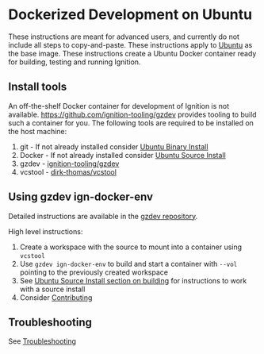# Dockerized Development on Ubuntu

These instructions are meant for advanced users, and currently do not include all steps to copy-and-paste.
These instructions apply to [Ubuntu](https://hub.docker.com/_/ubuntu) as the base image.
These instructions create a Ubuntu Docker container ready for building, testing and running Ignition.

## Install tools

An off-the-shelf Docker container for development of Ignition is not available.
https://github.com/ignition-tooling/gzdev provides tooling to build such a container for you.
The following tools are required to be installed on the host machine:

1. git - If not already installed consider [Ubuntu Binary Install](install_ubuntu)
2. Docker - If not already installed consider [Ubuntu Source Install](install_ubuntu_src)
3. gzdev - [ignition-tooling/gzdev](https://github.com/ignition-tooling/gzdev)
4. vcstool - [dirk-thomas/vcstool](https://github.com/dirk-thomas/vcstool)

## Using gzdev ign-docker-env

Detailed instructions are available in the [gzdev repository](https://github.com/ignition-tooling/gzdev#using-ign-docker-env-to-build-ignition-repositories-from-source).

High level instructions:

1. Create a workspace with the source to mount into a container using `vcstool`
2. Use `gzdev ign-docker-env` to build and start a container with `--vol` pointing to the previously created workspace
3. See [Ubuntu Source Install section on building](install_ubuntu_src#building-the-ignition-libraries) for instructions to work with a source install
4. Consider [Contributing](/docs/all/contributing)

## Troubleshooting

See [Troubleshooting](/docs/fortress/troubleshooting)
